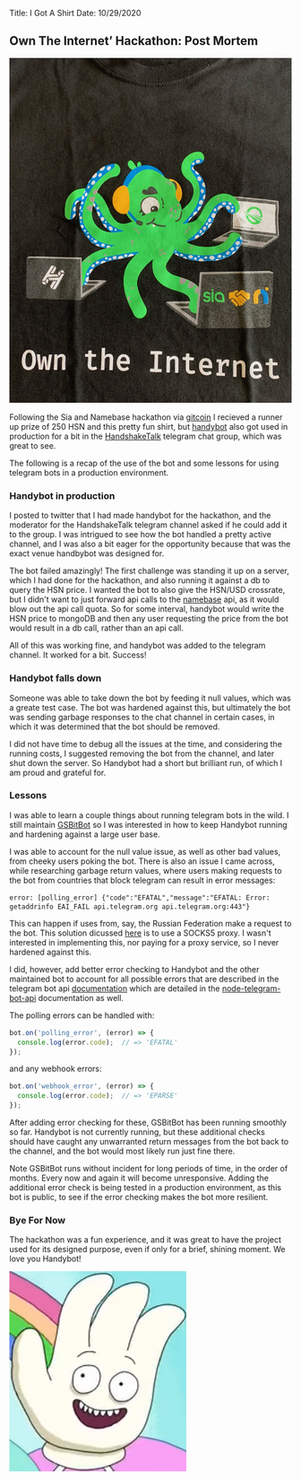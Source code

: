 Title: I Got A Shirt
Date: 10/29/2020

## Own The Internet’ Hackathon: Post Mortem
![shirt](./_hns-hackathon-tee.jpeg)

Following the Sia and Namebase hackathon via
<a href="https://gitcoin.co/" target="new">gitcoin</a> 
I recieved a runner up prize of 250 HSN and this pretty fun shirt, but
<a href="https://github.com/tobyjaguar/handybot" target="new">handybot</a> also got used in production for a bit in the 
<a href="https://t.me/handshaketalk" target="new">HandshakeTalk</a> 
telegram chat group, which was great to see.

The following is a recap of the use of the bot and some lessons for using telegram bots in a production environment.

### Handybot in production

I posted to twitter that I had made handybot for the hackathon, and
the moderator for the HandshakeTalk telegram channel asked if 
he could add it to the group. I was intrigued to see how the bot
handled a pretty active channel, and I was also a bit eager for the
opportunity because that was the exact venue handbybot was designed for.

The bot failed amazingly! The first challenge was standing it up on 
a server, which I had done for the hackathon, and also running it against a db to query the HSN price. I wanted the bot to also give
the HSN/USD crossrate, but I didn't want to just forward api calls
to the <a href="https://www.namebase.io/" target="new">namebase</a> api, as it would blow out the api call quota. So for some interval, handybot would write the HSN price to mongoDB and then any user
requesting the price from the bot would result in a db call, rather than an api call.

All of this was working fine, and handybot was added to the telegram 
channel. It worked for a bit. Success!

### Handybot falls down

Someone was able to take down the bot by feeding it null values, which was a greate test case. The bot was hardened against this, but ultimately the bot was sending garbage responses to the chat channel in certain cases, in which it was determined that the bot should be removed. 

I did not have time to debug all the issues at the time, and considering the running costs, I suggested removing the bot from the channel, and later shut down the server. So Handybot had a short
but brilliant run, of which I am proud and grateful for.

### Lessons

I was able to learn a couple things about running telegram bots in the wild. I still maintain 
<a href="https://t.me/gsbitbot" target="new">GSBitBot</a>
so I was interested in how to keep Handybot running and hardening against a large user base.

I was able to account for the null value issue, as well as other bad
values, from cheeky users poking the bot. There is also an issue
I came across, while researching garbage return values, where users
making requests to the bot from countries that block telegram can result in error messages:

```
error: [polling_error] {"code":"EFATAL","message":"EFATAL: Error: getaddrinfo EAI_FAIL api.telegram.org api.telegram.org:443"}
```

This can happen if uses from, say, the Russian Federation make a request to the bot. This solution dicussed 
<a href="https://github.com/yagop/node-telegram-bot-api/issues/696" target="new">here</a> 
is to use a SOCKS5 proxy. I wasn't interested in implementing this, 
nor paying for a proxy service, so I never hardened against this.

I did, however, add better error checking to Handybot and the other
maintained bot to account for all possible errors that are described
in the telegram bot api 
<a href="https://core.telegram.org/bots/api" target="new">documentation</a>
which are detailed in the 
<a href="https://github.com/yagop/node-telegram-bot-api" target="new">
node-telegram-bot-api</a> documentation as well.

The polling errors can be handled with:

```js
bot.on('polling_error', (error) => {
  console.log(error.code);  // => 'EFATAL'
});
```

and any webhook errors:

```js
bot.on('webhook_error', (error) => {
  console.log(error.code);  // => 'EPARSE'
});
```

After adding error checking for these, GSBitBot has been running
smoothly so far. Handybot is not currently running, but these
additional checks should have caught any unwarranted return messages 
from the bot back to the channel, and the bot would most likely run
just fine there.

Note GSBitBot runs without incident for long periods of time, in the
order of months. Every now and again it will become unresponsive. Adding the additional error check is being tested in a production environment, as this bot is public, to see if the error checking makes
the bot more resilient. 

### Bye For Now

The hackathon was a fun experience, and it was great to have the
project used for its designed purpose, even if only for a brief, shining moment. We love you Handybot!

![handybot](./_handy.png)